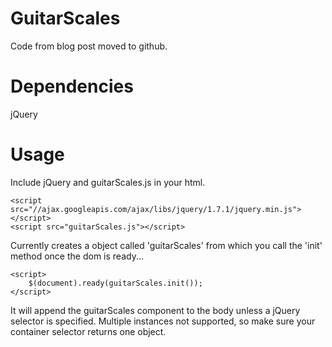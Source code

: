 # GuitarScales

Code from blog post moved to github.

# Dependencies

jQuery

# Usage

Include jQuery and guitarScales.js in your html.

    <script src="//ajax.googleapis.com/ajax/libs/jquery/1.7.1/jquery.min.js"></script>
    <script src="guitarScales.js"></script>
    
Currently creates a object called 'guitarScales' from which you call the 'init' method once the dom is ready...

    <script>
        $(document).ready(guitarScales.init());
    </script>
    
It will append the guitarScales component to the body unless a jQuery selector is specified. Multiple instances not supported, so make sure your container selector returns one object.